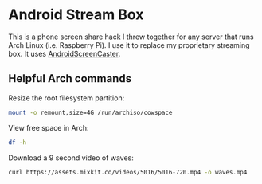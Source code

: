 # Android Stream Box
This is a phone screen share hack I threw together for any server that runs Arch Linux (i.e. Raspberry Pi).
I use it to replace my proprietary streaming box.
It uses [AndroidScreenCaster](https://github.com/alugocp/AndroidScreenCaster).

## Helpful Arch commands
Resize the root filesystem partition:
```bash
mount -o remount,size=4G /run/archiso/cowspace
```

View free space in Arch:
```bash
df -h
```

Download a 9 second video of waves:
```bash
curl https://assets.mixkit.co/videos/5016/5016-720.mp4 -o waves.mp4
```
